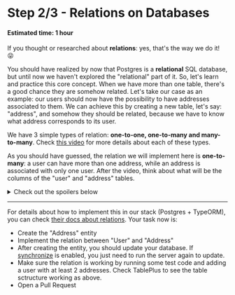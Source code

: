 # Step 2/3 - Relations on Databases
#### Estimated time: 1 hour

If you thought or researched about **relations**: yes, that's the way we do it! 😝

You should have realized by now that Postgres is a **relational** SQL database, but until now we haven't explored the "relational" part of it. So, let's learn and practice this core concept. When we have more than one table, there's a good chance they are somehow related. Let's take our case as an example: our users should now have the possibility to have addresses associated to them. We can achieve this by creating a new table, let's say: "address", and somehow they should be related, because we have to know what address corresponds to its user.

We have 3 simple types of relation: **one-to-one, one-to-many and many-to-many**. Check [this video](https://www.taqcursos.com.br/course/5?videoId=38) for more details about each of these types.

As you should have guessed, the relation we will implement here is **one-to-many**: a user can have more than one address, while an address is associated with only one user. After the video, think about what will be the columns of the "user" and "address" tables.

<details>
  <summary>Check out the spoilers below</summary>

  ```txt
  +-------------+--------------+
  |            user            |
  +-------------+--------------+
  | id          | PRIMARY KEY  |
  | name        |              | 
  | email       |              |
  | birthDate   |              |
  | password    |              |
  +-------------+--------------+

  +--------------+--------------+
  |          address            |
  +--------------+--------------+
  | id           | PRIMARY KEY  |
  | cep          |              | 
  | street       |              |
  | streetNumber |              |
  | complement   |              |
  | neighborhood |              |
  | city         |              |
  | state        |              |
  | userId       | FOREIGN KEY  |  ----> this is how we know which user this address belongs to.
  +--------------+--------------+

  The address table has a "foreign key", which is the "primary key" from the "user" table. If you have doubts about this, there should be a lot of good material on the internet about the subject.
  ```
</details>


----

For details about how to implement this in our stack (Postgres + TypeORM), you can check [their docs about relations](https://github.com/typeorm/typeorm/blob/master/docs/relations.md). Your task now is:

- Create the "Address" entity
- Implement the relation between "User" and "Address"
- After creating the entity, you should update your database. If [synchronize](https://typeorm.io/#undefined/creating-a-connection-to-the-database) is enabled, you just need to run the server again to update.
- Make sure the relation is working by running some test code and adding a user with at least 2 addresses. Check TablePlus to see the table sctructure working as above.
- Open a Pull Request
